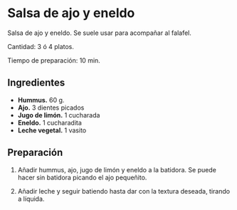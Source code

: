 # Salsa de ajo y eneldo

Salsa de ajo y eneldo. Se suele usar para acompañar al falafel.

Cantidad: 3 ó 4 platos.

Tiempo de preparación: 10 min.

## Ingredientes

- **Hummus.** 60 g.
- **Ajo.** 3 dientes picados
- **Jugo de limón.** 1 cucharada
- **Eneldo.** 1 cucharadita
- **Leche vegetal.** 1 vasito


## Preparación

1. Añadir hummus, ajo, jugo de limón y eneldo a la batidora. Se puede hacer sin batidora picando el ajo pequeñito.

2. Añadir leche y seguir batiendo hasta dar con la textura deseada, tirando a líquida.
